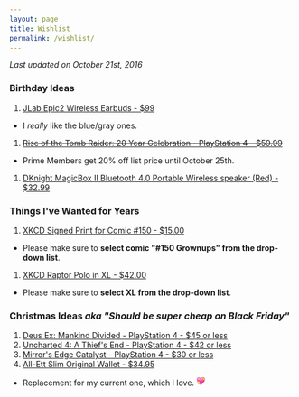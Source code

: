 ```yaml
---
layout: page
title: Wishlist
permalink: /wishlist/
---
```


*Last updated on October 21st, 2016*

### Birthday Ideas

1. [JLab Epic2 Wireless Earbuds - $99][bluetooth-earbuds]
  - I _really_ like the blue/gray ones.
1. ~~[Rise of the Tomb Raider: 20 Year Celebration - PlayStation 4 - $59.99][tr-ps4]~~
  - Prime Members get 20% off list price until October 25th.
1. [DKnight MagicBox II Bluetooth 4.0 Portable Wireless speaker (Red) - $32.99][bt-speaker]

### Things I've Wanted for Years

1. [XKCD Signed Print for Comic #150 - $15.00][xkcd-print]
  - Please make sure to **select comic "#150 Grownups" from the drop-down list**.
1. [XKCD Raptor Polo in XL - $42.00][xkcd-polo]
  - Please make sure to **select XL from the drop-down list**.

### Christmas Ideas _aka "Should be super cheap on Black Friday"_

1. [Deus Ex: Mankind Divided - PlayStation 4 - $45 or less][deus-ex]
1. [Uncharted 4: A Thief's End - PlayStation 4 - $42 or less][uncharted-4]
1. ~~[Mirror's Edge Catalyst - PlayStation 4 - $30 or less][mirrors-edge]~~
1. [All-Ett Slim Original Wallet - $34.95][all-ett]
  - Replacement for my current one, which I love. <img src='/assets/site-heart.webp' width='16' height='16' />


[bluetooth-earbuds]: https://www.amazon.com/Bluetooth-GUARANTEED-waterproof-high-performance-microphone/dp/B01EZ86SLW
[tr-ps4]: https://www.amazon.com/Rise-Tomb-Raider-Year-Celebration-PlayStation/dp/B013HMN66M
[deus-ex]: https://www.amazon.com/Deus-Ex-Mankind-Divided-PlayStation-4/dp/B00VQZOIAG
[uncharted-4]: https://www.amazon.com/Uncharted-4-Thiefs-End-PlayStation/dp/B00GODZYNA
[mirrors-edge]: https://www.amazon.com/Mirrors-Edge-Catalyst-PlayStation-4/dp/B00ZDYJ9P0
[all-ett]: https://www.all-ett.com/product/slim-original-wallet/
[bt-speaker]: https://www.amazon.com/gp/product/B018WMG5Y2
[xkcd-print]: https://store.xkcd.com/products/signed-prints
[xkcd-polo]: https://store.xkcd.com/products/raptor-polo
